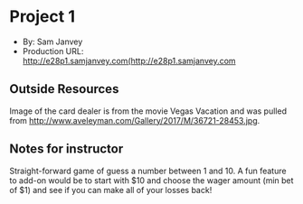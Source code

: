 # Project 1
- By: Sam Janvey
- Production URL: <http://e28p1.samjanvey.com(http://e28p1.samjanvey.com>

## Outside Resources
Image of the card dealer is from the movie Vegas Vacation and was pulled from <http://www.aveleyman.com/Gallery/2017/M/36721-28453.jpg>.

## Notes for instructor
Straight-forward game of guess a number between 1 and 10. A fun feature to add-on would be to start with $10 and choose the wager amount (min bet of $1) and see if you can make all of your losses back!